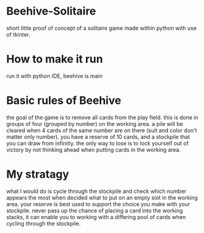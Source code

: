 # Beehive-Solitaire
short little proof of concept of a solitaire game made within python with use of tkinter.
# How to make it run
run it with python IDE, beehive is main
# Basic rules of Beehive
the goal of the game is to remove all cards from the play field. this is done in groups of four (grouped by number) on the working area. a pile will be cleared when 4 cards of the same number are on there (suit and color don't matter only number). you have a reserve of 10 cards, and a stockpile that you can draw from infinitly. the only way to lose is to lock yourself out of victory by not thinking ahead when putting cards in the working area.
# My stratagy
what I would do is cycle through the stockpile and check which number appears the most when decided what to put on an empty slot in the working area. your reserve is best used to support the choice you make with your stockpile. never pass up the chance of placing a card into the working stacks, it can enable you to working with a differing pool of cards when cycling through the stockpile.
